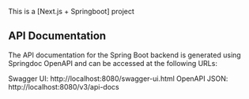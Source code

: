 This is a [Next.js + Springboot] project

## API Documentation

The API documentation for the Spring Boot backend is generated using Springdoc OpenAPI and can be accessed at the following URLs:

Swagger UI: http://localhost:8080/swagger-ui.html
OpenAPI JSON: http://localhost:8080/v3/api-docs
